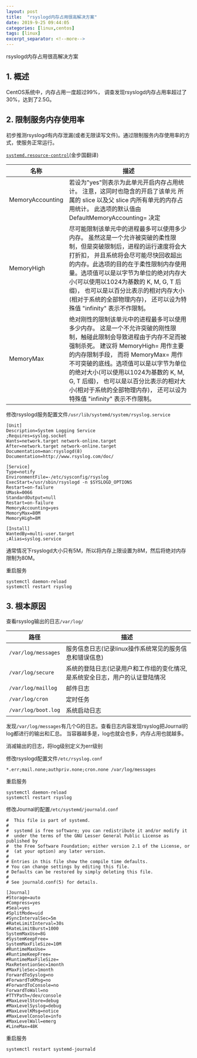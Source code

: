 ```yaml
---
layout: post
title:  "rsyslogd内存占用很高解决方案"
date: 2019-9-25 09:44:05
categories: [linux,centos]
tags: [linux]
excerpt_separator: <!--more-->
---
```

rsyslogd内存占用很高解决方案
<!--more-->
## 1. 概述

CentOS系统中，内存占用一度超过99%， 调查发现rsyslogd内存占用率超过了30%，达到了2.5G。

## 2. 限制服务内存使用率

初步推测rsyslogd有内存泄漏(或者无限读写文件)。通过限制服务内存使用率的方式，使服务正常运行。

[`systemd.resource-control`](http://www.jinbuguo.com/systemd/systemd.resource-control.html#)(金步国翻译)

| 名称             | 描述                                                                                                                                                                                                                                                                                                                                                                                       |
|------------------|------------------------------------------------------------------------------------------------------------------------------------------------------------------------------------------------------------------------------------------------------------------------------------------------------------------------------------------------------------------------------------------|
| MemoryAccounting | 若设为"yes"则表示为此单元开启内存占用统计。 注意，这同时也隐含的开启了该单元 所属的 slice 以及父 slice 内所有单元的内存占用统计。 此选项的默认值由 DefaultMemoryAccounting= 决定                                                                                                                                                                                                              |
| MemoryHigh       | 尽可能限制该单元中的进程最多可以使用多少内存。 虽然这是一个允许被突破的柔性限制，但是突破限制后，进程的运行速度将会大打折扣， 并且系统将会尽可能尽快回收超出的内存。此选项的目的在于柔性限制内存使用量。选项值可以是以字节为单位的绝对内存大小(可以使用以1024为基数的 K, M, G, T 后缀)， 也可以是以百分比表示的相对内存大小(相对于系统的全部物理内存)， 还可以设为特殊值 "infinity" 表示不作限制。  |
| MemoryMax        | 绝对刚性的限制该单元中的进程最多可以使用多少内存。 这是一个不允许突破的刚性限制，触碰此限制会导致进程由于内存不足而被强制杀死。 建议将 MemoryHigh= 用作主要的内存限制手段， 而将 MemoryMax= 用作不可突破的底线。选项值可以是以字节为单位的绝对大小(可以使用以1024为基数的 K, M, G, T 后缀)， 也可以是以百分比表示的相对大小(相对于系统的全部物理内存)， 还可以设为特殊值 "infinity" 表示不作限制。 |

修改rsyslogd服务配置文件`/usr/lib/systemd/system/rsyslog.service`

```
[Unit]
Description=System Logging Service
;Requires=syslog.socket
Wants=network.target network-online.target
After=network.target network-online.target
Documentation=man:rsyslogd(8)
Documentation=http://www.rsyslog.com/doc/

[Service]
Type=notify
EnvironmentFile=-/etc/sysconfig/rsyslog
ExecStart=/usr/sbin/rsyslogd -n $SYSLOGD_OPTIONS
Restart=on-failure
UMask=0066
StandardOutput=null
Restart=on-failure
MemoryAccounting=yes
MemoryMax=80M
MemoryHigh=8M

[Install]
WantedBy=multi-user.target
;Alias=syslog.service
```

通常情况下rsyslogd大小只有5M，所以将内存上限设置为8M，然后将绝对内存限制为80M。

重启服务
```shell
systemctl daemon-reload
systemctl restart rsyslog
```

## 3. 根本原因

查看rsyslog输出的日志`/var/log/`

| 路径                | 描述                                                                        |
|---------------------|---------------------------------------------------------------------------|
| `/var/log/messages` | 服务信息日志(记录linux操作系统常见的服务信息和错误信息)                     |
| `/var/log/secure`   | 系统的登陆日志(记录用户和工作组的变化情况,是系统安全日志，用户的认证登陆情况 |
| `/var/log/maillog`  | 邮件日志                                                                    |
| `/var/log/cron`     | 定时任务                                                                    |
| `/var/log/boot.log` | 系统启动日志                                                                |

发现`/var/log/messages`有几个G的日志。查看日志内容发现rsyslog把Journal的log都进行的输出和汇总。
当容器越多是，log也就会也多，内存占用也就越多。

消减输出的日志，将log级别定义为err级别

修改rsyslogd配置文件`/etc/rsyslog.conf`

`*.err;mail.none;authpriv.none;cron.none /var/log/messages`

重启服务
```shell
systemctl daemon-reload
systemctl restart rsyslog
```

修改Journal的配置`/etc/systemd/journald.conf`

```
#  This file is part of systemd.
#
#  systemd is free software; you can redistribute it and/or modify it
#  under the terms of the GNU Lesser General Public License as published by
#  the Free Software Foundation; either version 2.1 of the License, or
#  (at your option) any later version.
#
# Entries in this file show the compile time defaults.
# You can change settings by editing this file.
# Defaults can be restored by simply deleting this file.
#
# See journald.conf(5) for details.

[Journal]
#Storage=auto
#Compress=yes
#Seal=yes
#SplitMode=uid
#SyncIntervalSec=5m
#RateLimitInterval=30s
#RateLimitBurst=1000
SystemMaxUse=8G
#SystemKeepFree=
SystemMaxFileSize=10M
#RuntimeMaxUse=
#RuntimeKeepFree=
#RuntimeMaxFileSize=
MaxRetentionSec=1month
#MaxFileSec=1month
ForwardToSyslog=no
#ForwardToKMsg=no
#ForwardToConsole=no
ForwardToWall=no
#TTYPath=/dev/console
#MaxLevelStore=debug
#MaxLevelSyslog=debug
#MaxLevelKMsg=notice
#MaxLevelConsole=info
#MaxLevelWall=emerg
#LineMax=48K

```

重启服务
```shell
systemctl restart systemd-journald
```

